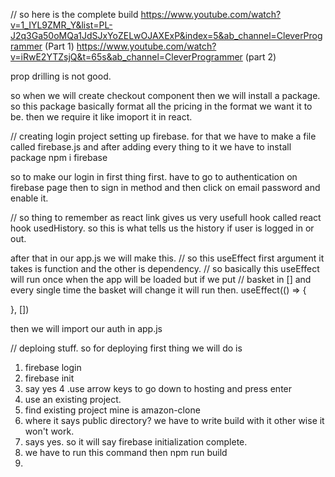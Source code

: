 // so here is the complete build
https://www.youtube.com/watch?v=1_IYL9ZMR_Y&list=PL-J2q3Ga50oMQa1JdSJxYoZELwOJAXExP&index=5&ab_channel=CleverProgrammer (Part 1)
https://www.youtube.com/watch?v=iRwE2YTZsjQ&t=65s&ab_channel=CleverProgrammer (part 2)

prop drilling is not good.

so when we will create checkout component then we will install a package.
so this package basically format all the pricing in the format we want it to be.
then we require it  like imoport it in react.

// creating login project
setting up firebase.
 for that we have to make a file called firebase.js and after adding every thing to it
 we have to install package npm i firebase

 so to make our login in first thing first.
 have to go to authentication on firebase page then to sign in method and then click on email password and enable it.

 // so thing to remember as react link gives us very usefull hook called react hook usedHistory.  so this is what tells us the history if user is logged in or out.

 after that in our app.js we will make this.
 // so this useEffect first argument it takes is function and the other is dependency.
// so basically this useEffect will run once when the app will be loaded but if we put 
// basket in [] and every single time the basket will change it will run then.
useEffect(() => {
  
}, [])

then we will import our auth in app.js


// deploing stuff.
  so for deploying first thing we will do is 
  1. firebase login
  2. firebase init
  3. say yes
  4 .use arrow keys to go down to hosting and press enter
  5. use an existing project.
  6. find existing project mine is amazon-clone
  7. where it says public directory? we have to write build with it other wise it won't work.
  8. says yes. so it will say firebase initialization complete.
  9. we have to run this command then npm run build 
  10. 








